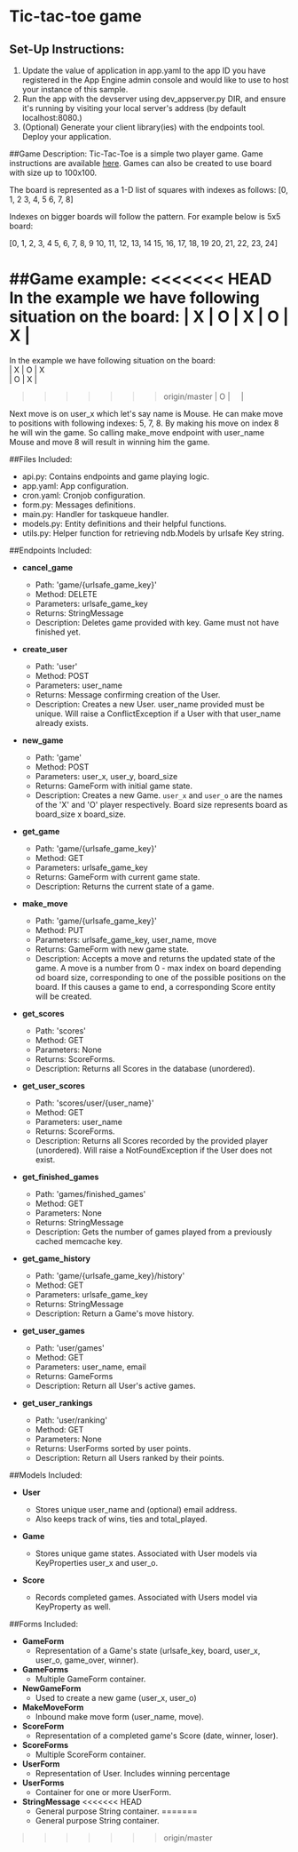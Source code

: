 # Tic-tac-toe game

## Set-Up Instructions:
1.  Update the value of application in app.yaml to the app ID you have registered
 in the App Engine admin console and would like to use to host your instance of this sample.
1.  Run the app with the devserver using dev_appserver.py DIR, and ensure it's
 running by visiting your local server's address (by default localhost:8080.)
1.  (Optional) Generate your client library(ies) with the endpoints tool.
 Deploy your application.
 
 
##Game Description:
Tic-Tac-Toe is a simple two player game. Game instructions are available
[here](https://en.wikipedia.org/wiki/Tic-tac-toe). Games can also be created
to use board with size up to 100x100.

The board is represented as a 1-D list of squares with indexes as follows:
[0, 1, 2
 3, 4, 5
 6, 7, 8]

Indexes on bigger boards will follow the pattern. For example below is 5x5 board:

[0, 1, 2, 3, 4
 5, 6, 7, 8, 9
 10, 11, 12, 13, 14
 15, 16, 17, 18, 19
 20, 21, 22, 23, 24]


##Game example:
<<<<<<< HEAD
In the example we have following situation on the board:
| X | O | X
| O | X |
=======
In the example we have following situation on the board:  
| X | O | X  
| O | X |  
>>>>>>> origin/master
| O | &nbsp;&nbsp;&nbsp; |

Next move is on user_x which let's say name is Mouse. He can make move to
positions with following indexes: 5, 7, 8. By making his move on index 8 he
will win the game. So calling make_move endpoint with user_name Mouse and
move 8 will result in winning him the game.


##Files Included:
 - api.py: Contains endpoints and game playing logic.
 - app.yaml: App configuration.
 - cron.yaml: Cronjob configuration.
 - form.py: Messages definitions.
 - main.py: Handler for taskqueue handler.
 - models.py: Entity definitions and their helpful functions.
 - utils.py: Helper function for retrieving ndb.Models by urlsafe Key string.

##Endpoints Included:
 - **cancel_game**
    - Path: 'game/{urlsafe_game_key}'
    - Method: DELETE
    - Parameters: urlsafe_game_key
    - Returns: StringMessage
    - Description: Deletes game provided with key. Game must not have
    finished yet.

 - **create_user**
    - Path: 'user'
    - Method: POST
    - Parameters: user_name
    - Returns: Message confirming creation of the User.
    - Description: Creates a new User. user_name provided must be unique. Will
    raise a ConflictException if a User with that user_name already exists.

 - **new_game**
    - Path: 'game'
    - Method: POST
    - Parameters: user_x, user_y, board_size
    - Returns: GameForm with initial game state.
    - Description: Creates a new Game. `user_x` and `user_o` are the names of the
    'X' and 'O' player respectively. Board size represents board as
    board_size x board_size.

 - **get_game**
    - Path: 'game/{urlsafe_game_key}'
    - Method: GET
    - Parameters: urlsafe_game_key
    - Returns: GameForm with current game state.
    - Description: Returns the current state of a game.

 - **make_move**
    - Path: 'game/{urlsafe_game_key}'
    - Method: PUT
    - Parameters: urlsafe_game_key, user_name, move
    - Returns: GameForm with new game state.
    - Description: Accepts a move and returns the updated state of the game.
    A move is a number from 0 - max index on board depending od board size,
    corresponding to one of the possible positions on the board.
    If this causes a game to end, a corresponding Score entity will be created.

 - **get_scores**
    - Path: 'scores'
    - Method: GET
    - Parameters: None
    - Returns: ScoreForms.
    - Description: Returns all Scores in the database (unordered).

 - **get_user_scores**
    - Path: 'scores/user/{user_name}'
    - Method: GET
    - Parameters: user_name
    - Returns: ScoreForms.
    - Description: Returns all Scores recorded by the provided player (unordered).
    Will raise a NotFoundException if the User does not exist.

 - **get_finished_games**
    - Path: 'games/finished_games'
    - Method: GET
    - Parameters: None
    - Returns: StringMessage
    - Description: Gets the number of games played
    from a previously cached memcache key.

 - **get_game_history**
    - Path: 'game/{urlsafe_game_key}/history'
    - Method: GET
    - Parameters: urlsafe_game_key
    - Returns: StringMessage
    - Description: Return a Game's move history.

 - **get_user_games**
    - Path: 'user/games'
    - Method: GET
    - Parameters: user_name, email
    - Returns: GameForms
    - Description: Return all User's active games.

 - **get_user_rankings**
    - Path: 'user/ranking'
    - Method: GET
    - Parameters: None
    - Returns: UserForms sorted by user points.
    - Description: Return all Users ranked by their points.

##Models Included:
 - **User**
    - Stores unique user_name and (optional) email address.
    - Also keeps track of wins, ties and total_played.

 - **Game**
    - Stores unique game states. Associated with User models via KeyProperties
    user_x and user_o.

 - **Score**
    - Records completed games. Associated with Users model via KeyProperty as
    well.

##Forms Included:
 - **GameForm**
    - Representation of a Game's state (urlsafe_key, board,
    user_x, user_o, game_over, winner).
 - **GameForms**
    - Multiple GameForm container.
 - **NewGameForm**
    - Used to create a new game (user_x, user_o)
 - **MakeMoveForm**
    - Inbound make move form (user_name, move).
 - **ScoreForm**
    - Representation of a completed game's Score (date, winner, loser).
 - **ScoreForms**
    - Multiple ScoreForm container.
 - **UserForm**
    - Representation of User. Includes winning percentage
 - **UserForms**
    - Container for one or more UserForm.
 - **StringMessage**
<<<<<<< HEAD
    - General purpose String container.
=======
    - General purpose String container.
>>>>>>> origin/master
